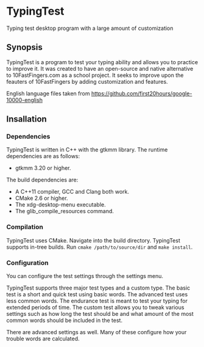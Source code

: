 # TypingTest
Typing test desktop program with a large amount of customization

## Synopsis
TypingTest is a program to test your typing ability and allows you to practice
to improve it. It was created to have an open-source and native alternative to
10FastFingers.com as a school project. It seeks to improve upon the feauters of
10FastFingers by adding customization and features.

English language files taken from
https://github.com/first20hours/google-10000-english

## Insallation
### Dependencies
TypingTest is written in C++ with the gtkmm library. The runtime dependencies
are as follows:

- gtkmm 3.20 or higher.

The build dependencies are:

- A C++11 compiler, GCC and Clang both work.
- CMake 2.6 or higher.
- The xdg-desktop-menu executable.
- The glib\_compile\_resources command.

### Compilation
TypingTest uses CMake. Navigate into the build directory. TypingTest supports
in-tree builds. Run `cmake /path/to/source/dir` and `make install`.

### Configuration
You can configure the test settings through the settings menu.

TypingTest supports three major test types and a custom type. The basic test is
a short and quick test using basic words. The advanced test uses less common
words. The endurance test is meant to test your typing for extended periods of
time. The custom test allows you to tweak various settings such as how long the
test should be and what amount of the most common words should be included in
the test.

There are advanced settings as well. Many of these configure how your trouble
words are calculated.

